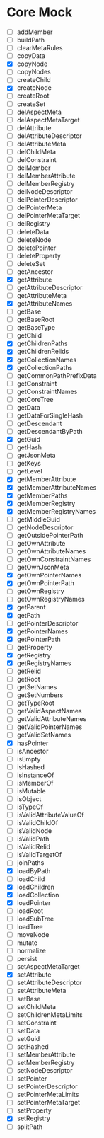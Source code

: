 # Core Mock #

- [ ] addMember
- [ ] buildPath
- [ ] clearMetaRules
- [ ] copyData
- [x] copyNode
- [ ] copyNodes
- [ ] createChild
- [x] createNode
- [ ] createRoot
- [ ] createSet
- [ ] delAspectMeta
- [ ] delAspectMetaTarget
- [ ] delAttribute
- [ ] delAttributeDescriptor
- [ ] delAttributeMeta
- [ ] delChildMeta
- [ ] delConstraint
- [ ] delMember
- [ ] delMemberAttribute
- [ ] delMemberRegistry
- [ ] delNodeDescriptor
- [ ] delPointerDescriptor
- [ ] delPointerMeta
- [ ] delPointerMetaTarget
- [ ] delRegistry
- [ ] deleteData
- [ ] deleteNode
- [ ] deletePointer
- [ ] deleteProperty
- [ ] deleteSet
- [ ] getAncestor
- [x] getAttribute
- [ ] getAttributeDescriptor
- [ ] getAttributeMeta
- [x] getAttributeNames
- [ ] getBase
- [ ] getBaseRoot
- [ ] getBaseType
- [ ] getChild
- [x] getChildrenPaths
- [x] getChildrenRelids
- [x] getCollectionNames
- [x] getCollectionPaths
- [ ] getCommonPathPrefixData
- [ ] getConstraint
- [ ] getConstraintNames
- [ ] getCoreTree
- [ ] getData
- [ ] getDataForSingleHash
- [ ] getDescendant
- [ ] getDescendantByPath
- [x] getGuid
- [ ] getHash
- [ ] getJsonMeta
- [ ] getKeys
- [ ] getLevel
- [x] getMemberAttribute
- [x] getMemberAttributeNames
- [x] getMemberPaths
- [x] getMemberRegistry
- [x] getMemberRegistryNames
- [ ] getMiddleGuid
- [ ] getNodeDescriptor
- [ ] getOutsidePointerPath
- [ ] getOwnAttribute
- [ ] getOwnAttributeNames
- [ ] getOwnConstraintNames
- [ ] getOwnJsonMeta
- [x] getOwnPointerNames
- [x] getOwnPointerPath
- [ ] getOwnRegistry
- [ ] getOwnRegistryNames
- [x] getParent
- [x] getPath
- [ ] getPointerDescriptor
- [x] getPointerNames
- [x] getPointerPath
- [ ] getProperty
- [x] getRegistry
- [x] getRegistryNames
- [ ] getRelid
- [ ] getRoot
- [ ] getSetNames
- [ ] getSetNumbers
- [ ] getTypeRoot
- [ ] getValidAspectNames
- [ ] getValidAttributeNames
- [ ] getValidPointerNames
- [ ] getValidSetNames
- [x] hasPointer
- [ ] isAncestor
- [ ] isEmpty
- [ ] isHashed
- [ ] isInstanceOf
- [ ] isMemberOf
- [ ] isMutable
- [ ] isObject
- [ ] isTypeOf
- [ ] isValidAttributeValueOf
- [ ] isValidChildOf
- [ ] isValidNode
- [ ] isValidPath
- [ ] isValidRelid
- [ ] isValidTargetOf
- [ ] joinPaths
- [x] loadByPath
- [ ] loadChild
- [x] loadChildren
- [x] loadCollection
- [x] loadPointer
- [ ] loadRoot
- [ ] loadSubTree
- [ ] loadTree
- [ ] moveNode
- [ ] mutate
- [ ] normalize
- [ ] persist
- [ ] setAspectMetaTarget
- [x] setAttribute
- [ ] setAttributeDescriptor
- [ ] setAttributeMeta
- [ ] setBase
- [ ] setChildMeta
- [ ] setChildrenMetaLimits
- [ ] setConstraint
- [ ] setData
- [ ] setGuid
- [ ] setHashed
- [ ] setMemberAttribute
- [ ] setMemberRegistry
- [ ] setNodeDescriptor
- [ ] setPointer
- [ ] setPointerDescriptor
- [ ] setPointerMetaLimits
- [ ] setPointerMetaTarget
- [ ] setProperty
- [x] setRegistry
- [ ] splitPath
